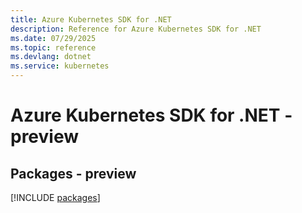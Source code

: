 ```yaml
---
title: Azure Kubernetes SDK for .NET
description: Reference for Azure Kubernetes SDK for .NET
ms.date: 07/29/2025
ms.topic: reference
ms.devlang: dotnet
ms.service: kubernetes
---
```

# Azure Kubernetes SDK for .NET - preview
## Packages - preview
[!INCLUDE [packages](kubernetes-index.md)]